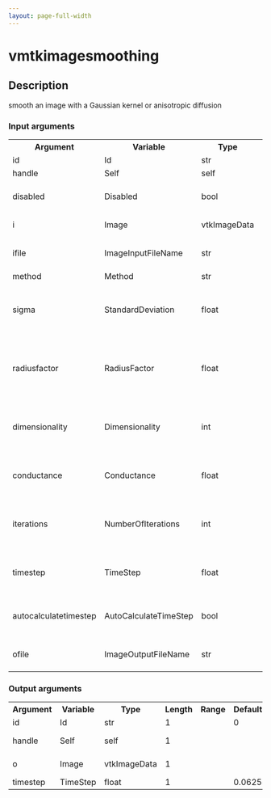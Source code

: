 ```yaml
---
layout: page-full-width
---
```

<h1>vmtkimagesmoothing</h1>
<h2>Description</h2>
smooth an image with a Gaussian kernel or anisotropic diffusion
<h3>Input arguments</h3>
<table class="vmtkscripts">
<tr>
<th>Argument</th><th>Variable</th><th>Type</th><th>Length</th><th>Range</th><th>Default</th><th>Description</th>
</tr>
<tr><td>id</td><td>Id</td><td>str</td><td>1</td><td></td><td>0</td><td>script id</td>
</tr>
<tr><td>handle</td><td>Self</td><td>self</td><td>1</td><td></td><td></td><td>handle to self</td>
</tr>
<tr><td>disabled</td><td>Disabled</td><td>bool</td><td>1</td><td></td><td>0</td><td>disable execution and piping</td>
</tr>
<tr><td>i</td><td>Image</td><td>vtkImageData</td><td>1</td><td></td><td></td><td>the input image</td>
</tr>
<tr><td>ifile</td><td>ImageInputFileName</td><td>str</td><td>1</td><td></td><td></td><td>filename for the default Image reader</td>
</tr>
<tr><td>method</td><td>Method</td><td>str</td><td>1</td><td>["gauss","anisotropic"]</td><td>gauss</td><td></td>
</tr>
<tr><td>sigma</td><td>StandardDeviation</td><td>float</td><td>1</td><td>(0.0,)</td><td>1.0</td><td>the standard deviation of the Gaussian in real space units (gauss)</td>
</tr>
<tr><td>radiusfactor</td><td>RadiusFactor</td><td>float</td><td>1</td><td>(0.0,)</td><td>5.0</td><td>the factor specifing the width of the discrete Gaussian kernel (gauss)</td>
</tr>
<tr><td>dimensionality</td><td>Dimensionality</td><td>int</td><td>1</td><td>(2,3)</td><td>3</td><td>the dimensionality of the Aconvolution (gauss)</td>
</tr>
<tr><td>conductance</td><td>Conductance</td><td>float</td><td>1</td><td>(0.0,)</td><td>1.0</td><td>anisotropic diffustion coefficients (anisotropic)</td>
</tr>
<tr><td>iterations</td><td>NumberOfIterations</td><td>int</td><td>1</td><td>(5,)</td><td>5</td><td> number of anisotropic diffusion iterationsl (anisotropic)</td>
</tr>
<tr><td>timestep</td><td>TimeStep</td><td>float</td><td>1</td><td>(1.0E-16,1.0e16)</td><td>0.0625</td><td>time step of anisotropic diffusion (anisotropic)</td>
</tr>
<tr><td>autocalculatetimestep</td><td>AutoCalculateTimeStep</td><td>bool</td><td>1</td><td></td><td>1</td><td>auto calculate minimum time step (anisotropic)</td>
</tr>
<tr><td>ofile</td><td>ImageOutputFileName</td><td>str</td><td>1</td><td></td><td></td><td>filename for the default Image writer</td>
</tr>
</table>
<h3>Output arguments</h3>
<table class="vmtkscripts">
<tr>
<th>Argument</th><th>Variable</th><th>Type</th><th>Length</th><th>Range</th><th>Default</th><th>Description</th>
</tr>
<tr><td>id</td><td>Id</td><td>str</td><td>1</td><td></td><td>0</td><td>script id</td>
</tr>
<tr><td>handle</td><td>Self</td><td>self</td><td>1</td><td></td><td></td><td>handle to self</td>
</tr>
<tr><td>o</td><td>Image</td><td>vtkImageData</td><td>1</td><td></td><td></td><td>the output image</td>
</tr>
<tr><td>timestep</td><td>TimeStep</td><td>float</td><td>1</td><td></td><td>0.0625</td><td></td>
</tr>
</table>


